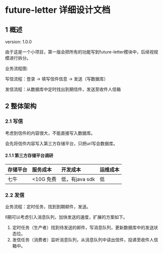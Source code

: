 # future-letter 详细设计文档
## 1 概述
version: 1.0.0

由于这是一个小项目，第一版会把所有的功能写到future-letter模块中，后续视规模进行拆分。

业务流程图: 

写信流程：登录 -> 填写信件信息 -> 发送（写数据库）

发信流程：从数据库中定时找出到期信件，发送至收件人信箱

## 2 整体架构
### 2.1 写信
考虑到信件的内容很大，不能直接写入数据库。

会先将信件内容写入第三方存储平台，只把url写会数据库。

#### 2.1.1 第三方存储平台调研

| 存储平台 | 服务成本 | 开发成本 | 运维成本 |
|:---|:---|:---|:---|
| 七牛 | <10G 免费 | 低，有java sdk | 低 |


### 2.2 发信
业务流程：定时任务，找到到期邮件，发送。

II期可以考虑引入消息队列，加快发送的速度，扩展的方案如下。

1. 定时任务（生产者）找到待发送的邮件，写消息队列，更新数据库中的发送状态位。
1. 发信任务（消费者）监听消息队列，从消息队列中读出信件，投递至收件人信箱中。
